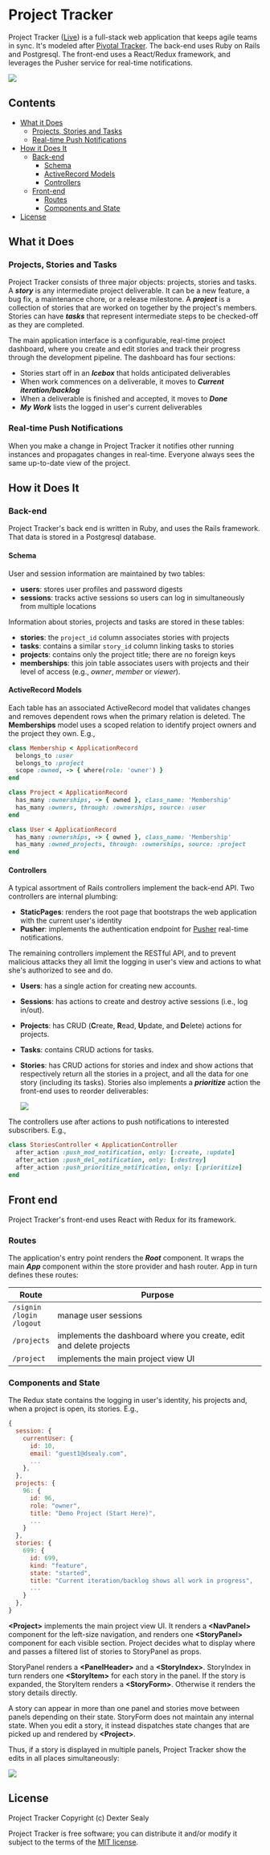 # Project Tracker

Project Tracker ([Live](http://projecttracker.dextersealy.com)) is a full-stack web application that keeps agile teams in sync. It's modeled after [Pivotal Tracker](http://www.pivotaltracker.com). The back-end uses Ruby on Rails and Postgresql. The front-end uses a React/Redux framework, and leverages the Pusher service for real-time notifications.

![](docs/images/full-screen.png)

## Contents

- [What it Does](#what-it-does)
  - [Projects, Stories and Tasks](#projects-stories-and-tasks)
  - [Real-time Push Notifications](#real-time-push-notifications)
- [How it Does It](#how-it-does-it)
  - [Back-end](#back-end)
    - [Schema](#schema)
    - [ActiveRecord Models](#activerecord-models)
    - [Controllers](#controllers)
  - [Front-end](#front-end)
    - [Routes](#routes)
    - [Components and State](#components-and-state)
- [License](#license)

## What it Does

### Projects, Stories and Tasks

Project Tracker consists of three major objects: projects, stories and tasks. A ***story*** is any intermediate project deliverable. It can be a new feature, a bug fix, a maintenance chore, or a release milestone. A ***project*** is a collection of stories that are worked on together by the project's members. Stories can have ***tasks*** that represent intermediate steps to be checked-off as they are completed.

The main application interface is a configurable, real-time project dashboard, where you create and edit stories and track their progress through the development pipeline. The dashboard has four sections:

- Stories start off in an ***Icebox*** that holds anticipated deliverables
- When work commences on a deliverable, it moves to ***Current iteration/backlog***
- When a deliverable is finished and accepted, it moves to ***Done***
- ***My Work*** lists the logged in user's current deliverables

### Real-time Push Notifications

When you make a change in Project Tracker it notifies other running instances and propagates changes in real-time. Everyone always sees the same up-to-date view of the project.

## How it Does It

### Back-end

Project Tracker's back end is written in Ruby, and uses the Rails framework. That data is stored in a Postgresql database.

#### Schema

User and session information are maintained by two tables:
- **users**: stores user profiles and password digests
- **sessions**: tracks active sessions so users can log in simultaneously from multiple locations

Information about stories, projects and tasks are stored in these tables:
- **stories**: the ```project_id``` column associates stories with projects
- **tasks**: contains a similar ```story_id``` column linking tasks to stories
- **projects**: contains only the project title; there are no foreign keys
- **memberships**: this join table associates users with projects and their level of access (e.g., *owner*, *member* or *viewer*).

#### ActiveRecord Models

Each table has an associated ActiveRecord model that validates changes and removes dependent rows when the primary relation is deleted. The **Memberships** model uses a scoped relation to identify project owners and the project they own. E.g.,

```ruby
class Membership < ApplicationRecord
  belongs_to :user
  belongs_to :project
  scope :owned, -> { where(role: 'owner') }
end

class Project < ApplicationRecord
  has_many :ownerships, -> { owned }, class_name: 'Membership'
  has_many :owners, through: :ownerships, source: :user
end

class User < ApplicationRecord
  has_many :ownerships, -> { owned }, class_name: 'Membership'
  has_many :owned_projects, through: :ownerships, source: :project
end
```

#### Controllers

A typical assortment of Rails controllers implement the back-end API. Two controllers are internal plumbing:
- **StaticPages**: renders the root page that bootstraps the web application with the current user's identity
- **Pusher**: implements the authentication endpoint for [Pusher](https://pusher.com/) real-time notifications.

The remaining controllers implement the RESTful API, and to prevent malicious attacks they all limit the logging in user's view and actions to what she's authorized to see and do.

- **Users**: has a single action for creating new accounts.
- **Sessions**: has actions to create and destroy active sessions (i.e., log in/out).
- **Projects**: has CRUD (**C**reate, **R**ead, **U**pdate, and **D**elete) actions for projects.
- **Tasks**: contains CRUD actions for tasks.
- **Stories**: has CRUD actions for stories and index and show actions that respectively return all the stories in a project, and all the data for one story (including its tasks). Stories also implements a ***prioritize*** action the front-end uses to reorder deliverables:

  ![](docs/images/drag-and-drop.gif)

The controllers use after actions to push notifications to interested subscribers. E.g.,
```ruby
class StoriesController < ApplicationController
  after_action :push_mod_notification, only: [:create, :update]
  after_action :push_del_notification, only: [:destroy]
  after_action :push_prioritize_notification, only: [:prioritize]
end
```
## Front end

Project Tracker's front-end uses React with Redux for its framework.

### Routes

The application's entry point renders the ***Root*** component. It wraps the main ***App*** component within the store provider and hash router. App in turn defines these routes:

Route | Purpose
---|---
 `/signin`<br>`/login`<br>`/logout` | manage user sessions
 `/projects` | implements the dashboard where you create, edit and delete projects
 `/project` | implements the main project view UI

### Components and State

The Redux state contains the logging in user's identity, his projects and, when a project is open, its stories. E.g.,

```javascript
{
  session: {
    currentUser: {
      id: 10,
      email: "guest1@dsealy.com",
      ...
    },
  },
  projects: {
    96: {
      id: 96,
      role: "owner",
      title: "Demo Project (Start Here)",
      ...
    }
  },
  stories: {
    699: {
      id: 699,
      kind: "feature",
      state: "started",
      title: "Current iteration/backlog shows all work in progress",
      ...
    }
  },
}
```

**\<Project>** implements the main project view UI. It renders a **\<NavPanel>** component for the left-size navigation, and renders one **\<StoryPanel>** component for each visible section. Project decides what to display where and passes a filtered list of stories to StoryPanel as props.

StoryPanel renders a **\<PanelHeader>** and a **\<StoryIndex>**. StoryIndex in turn renders one **\<StoryItem>** for each story in the panel. If the story is expanded, the StoryItem renders a **\<StoryForm>**. Otherwise it renders the story details directly.

A story can appear in more than one panel and stories move between panels depending on their state. StoryForm does not maintain any internal state. When you edit a story, it instead dispatches state changes that are picked up and rendered by **\<Project>**.

Thus, if a story is displayed in multiple panels, Project Tracker show the edits in all places simultaneously:

![](docs/images/simultanenous-edits.gif)

## License

Project Tracker Copyright (c) Dexter Sealy

Project Tracker is free software; you can distribute it and/or modify it subject to the terms of the [MIT license](https://opensource.org/licenses/MIT).
